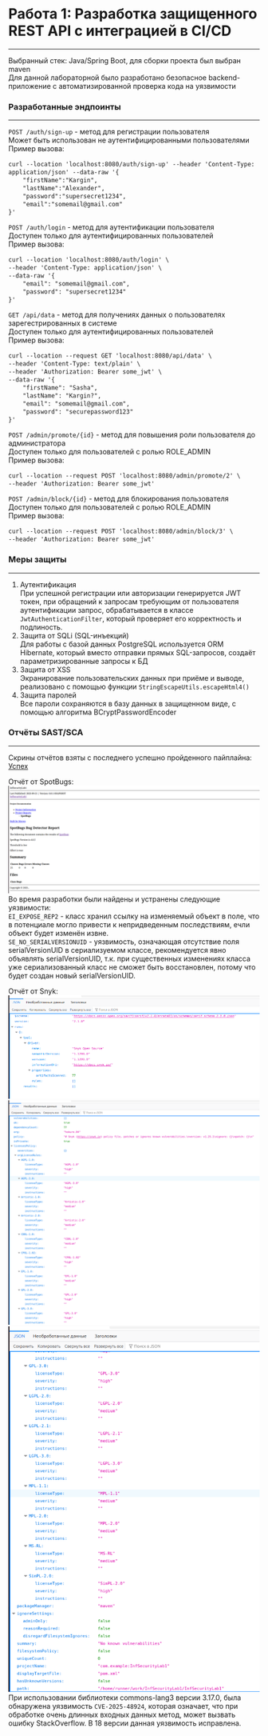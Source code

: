 # Работа 1: Разработка защищенного REST API с интеграцией в CI/CD
___

Выбранный стек: Java/Spring Boot, для сборки проекта был выбран maven  
Для данной лабораторной было разработано безопасное backend-приложение с автоматизированной проверка кода на уязвимости  

### Разработанные эндпоинты
___

`POST /auth/sign-up` - метод для регистрации пользователя  
Может быть использован не аутентифицированными пользователями  
Пример вызова: 

```
curl --location 'localhost:8080/auth/sign-up' --header 'Content-Type: application/json' --data-raw '{
    "firstName":"Kargin",
    "lastName":"Alexander",
    "password":"supersecret1234",
    "email":"somemail@gmail.com"
}'
```

`POST /auth/login` - метод для аутентификации пользователя  
Доступен только для аутентифицированных пользователей  
Пример вызова:

```
curl --location 'localhost:8080/auth/login' \
--header 'Content-Type: application/json' \
--data-raw '{
    "email": "somemail@gmail.com",
    "password": "supersecret1234"
}'

```

`GET /api/data` - метод для получениях данных о пользователях зарегестрированных в системе  
Доступен только для аутентифицированных пользователей  
Пример вызова:  

```
curl --location --request GET 'localhost:8080/api/data' \
--header 'Content-Type: text/plain' \
--header 'Authorization: Bearer some_jwt' \
--data-raw '{
    "firstName": "Sasha",
    "lastName": "Kargin?",
    "email": "somemail@gmail.com",
    "password": "securepassword123"
}'

```

`POST /admin/promote/{id}` - метод для повышения роли пользователя до администратора  
Доступен только для пользователей с ролью ROLE_ADMIN  
Пример вызова:

```
curl --location --request POST 'localhost:8080/admin/promote/2' \
--header 'Authorization: Bearer some_jwt'

```

`POST /admin/block/{id}` - метод для блокирования пользователя  
Доступен только для пользователей с ролью ROLE_ADMIN  
Пример вызова:  

```
curl --location --request POST 'localhost:8080/admin/block/3' \
--header 'Authorization: Bearer some_jwt'

```

### Меры защиты
___

1. Аутентификация  
При успешной регистрации или авторизации генерируется JWT токен, при обращений к запросам требующим от пользователя аутентификации запрос, обрабатывается в классе `JwtAuthenticationFilter`, который проверяет его корректность и подлиность.  
2. Защита от SQLi (SQL-инъекций)  
Для работы с базой данных PostgreSQL используется ORM Hibernate, который вместо отправки прямых SQL-запросов, создаёт параметризированные запросы к БД 
3. Защита от XSS  
Экранирование пользовательских данных при приёме и выводе, реализовано с помощью функции `StringEscapeUtils.escapeHtml4()`
4. Защита паролей  
Все пароли сохраняются в базу данных в защищенном виде, с помощью алгоритма BCryptPasswordEncoder  

### Отчёты SAST/SCA
___
Скрины отчётов взяты с последнего успешно пройденного пайплайна: [Успех](https://github.com/Hokure04/InfSecurityLab1/actions/runs/17931556477)

Отчёт от SpotBugs:
![alt text](image.png)  
Во время разработки были найдены и устранены следующие уязвимости:  
`EI_EXPOSE_REP2` - класс хранил ссылку на изменяемый объект в поле, что в потенциале могло привести к непридведенным последствиям, ечли объект будет изменён извне.  
`SE_NO_SERIALVERSIONUID` - уязвимость, означающая отсутствие поля serialVersionUID в сериализуемом классе, рекомендуется явно объявлять serialVersionUID, т.к. при существенных изменениях класса уже сериализованный класс не сможет быть восстановлен, потому что будет создан новый serialVersionUID.  


Отчёт от Snyk:
![alt text](image-1.png)
![alt text](image-2.png)
![alt text](image-3.png)  
При использовании библиотеки commons-lang3 версии 3.17.0, была обнаружена уязвимость `CVE-2025-48924`, которая означает, что при обработке очень длинных входных данных метод, может вызвать ошибку StackOverflow. В 18 версии данная уязвимость исправлена.
